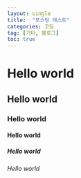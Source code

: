 ```yaml
---
layout: single
title:  "포스팅 테스트"
categories: 코딩
tag: [기타, 블로그]
toc: true
---
```


# Hello world

## Hello world

### Hello world

#### Hello world

##### Hello world

###### Hello world






